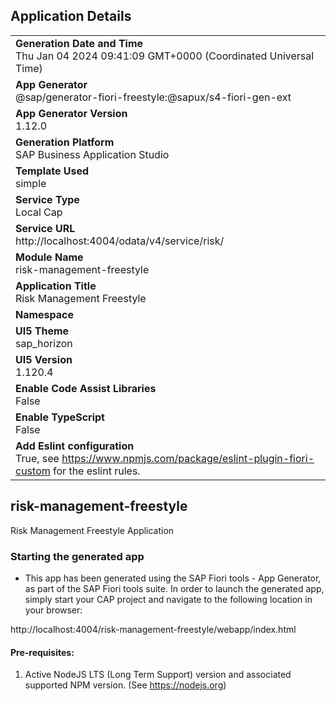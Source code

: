 ## Application Details
|               |
| ------------- |
|**Generation Date and Time**<br>Thu Jan 04 2024 09:41:09 GMT+0000 (Coordinated Universal Time)|
|**App Generator**<br>@sap/generator-fiori-freestyle:@sapux/s4-fiori-gen-ext|
|**App Generator Version**<br>1.12.0|
|**Generation Platform**<br>SAP Business Application Studio|
|**Template Used**<br>simple|
|**Service Type**<br>Local Cap|
|**Service URL**<br>http://localhost:4004/odata/v4/service/risk/
|**Module Name**<br>risk-management-freestyle|
|**Application Title**<br>Risk Management Freestyle|
|**Namespace**<br>|
|**UI5 Theme**<br>sap_horizon|
|**UI5 Version**<br>1.120.4|
|**Enable Code Assist Libraries**<br>False|
|**Enable TypeScript**<br>False|
|**Add Eslint configuration**<br>True, see https://www.npmjs.com/package/eslint-plugin-fiori-custom for the eslint rules.|

## risk-management-freestyle

Risk Management Freestyle Application

### Starting the generated app

-   This app has been generated using the SAP Fiori tools - App Generator, as part of the SAP Fiori tools suite.  In order to launch the generated app, simply start your CAP project and navigate to the following location in your browser:

http://localhost:4004/risk-management-freestyle/webapp/index.html

#### Pre-requisites:

1. Active NodeJS LTS (Long Term Support) version and associated supported NPM version.  (See https://nodejs.org)


